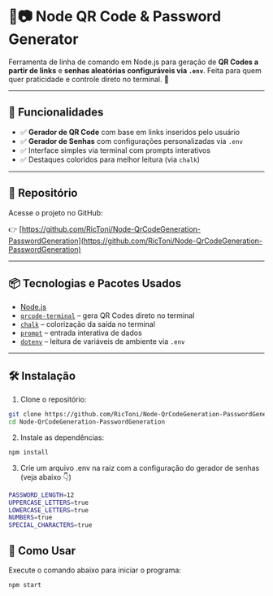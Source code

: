 # 🔐📷 Node QR Code & Password Generator

Ferramenta de linha de comando em Node.js para geração de **QR Codes a partir de links** e **senhas aleatórias configuráveis via `.env`**. Feita para quem quer praticidade e controle direto no terminal. 🚀

---

## 📌 Funcionalidades

- ✅ **Gerador de QR Code** com base em links inseridos pelo usuário  
- ✅ **Gerador de Senhas** com configurações personalizadas via `.env`  
- ✅ Interface simples via terminal com prompts interativos  
- ✅ Destaques coloridos para melhor leitura (via `chalk`)

---

## 🔗 Repositório

Acesse o projeto no GitHub:

👉 [https://github.com/RicToni/Node-QrCodeGeneration-PasswordGeneration](https://github.com/RicToni/Node-QrCodeGeneration-PasswordGeneration)

---

## 📦 Tecnologias e Pacotes Usados

- [Node.js](https://nodejs.org/)
- [`qrcode-terminal`](https://www.npmjs.com/package/qrcode-terminal) – gera QR Codes direto no terminal  
- [`chalk`](https://www.npmjs.com/package/chalk) – colorização da saída no terminal  
- [`prompt`](https://www.npmjs.com/package/prompt) – entrada interativa de dados  
- [`dotenv`](https://www.npmjs.com/package/dotenv) – leitura de variáveis de ambiente via `.env`

---

## 🛠️ Instalação

1. Clone o repositório:

```bash
git clone https://github.com/RicToni/Node-QrCodeGeneration-PasswordGeneration.git
cd Node-QrCodeGeneration-PasswordGeneration
```
2. Instale as dependências:
```bash
npm install
```
3. Crie um arquivo .env na raiz com a configuração do gerador de senhas (veja abaixo 👇)
```bash
PASSWORD_LENGTH=12
UPPERCASE_LETTERS=true
LOWERCASE_LETTERS=true
NUMBERS=true
SPECIAL_CHARACTERS=true
```

## 🚀 Como Usar
Execute o comando abaixo para iniciar o programa:
```bash
npm start
```
